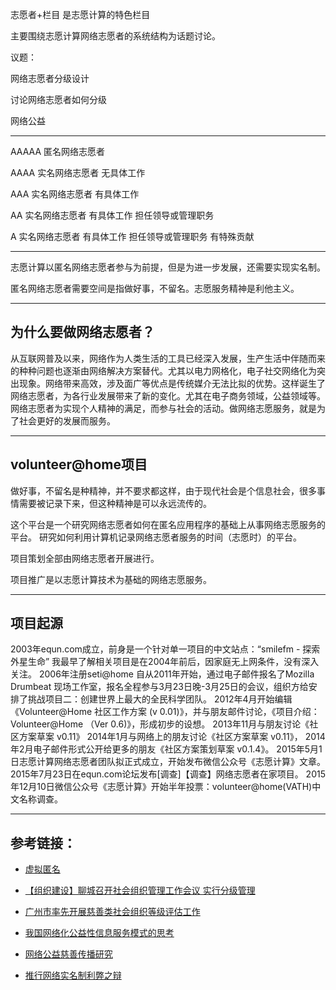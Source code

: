 志愿者+栏目 是志愿计算的特色栏目

主要围绕志愿计算网络志愿者的系统结构为话题讨论。

议题：

网络志愿者分级设计

讨论网络志愿者如何分级

网络公益

---

AAAAA 匿名网络志愿者

AAAA 实名网络志愿者 无具体工作

AAA 实名网络志愿者 有具体工作

AA 实名网络志愿者 有具体工作 担任领导或管理职务

A 实名网络志愿者 有具体工作 担任领导或管理职务 有特殊贡献

---

志愿计算以匿名网络志愿者参与为前提，但是为进一步发展，还需要实现实名制。

匿名网络志愿者需要空间是指做好事，不留名。志愿服务精神是利他主义。

---

为什么要做网络志愿者？
------

从互联网普及以来，网络作为人类生活的工具已经深入发展，生产生活中伴随而来的种种问题也逐渐由网络解决方案替代。尤其以电力网格化，电子社交网络化为突出现象。网络带来高效，涉及面广等优点是传统媒介无法比拟的优势。这样诞生了网络志愿者，为各行业发展带来了新的变化。尤其在电子商务领域，公益领域等。网络志愿者为实现个人精神的满足，而参与社会的活动。做网络志愿服务，就是为了社会更好的发展而服务。

---

volunteer@home项目
------

做好事，不留名是种精神，并不要求都这样，由于现代社会是个信息社会，很多事情需要被记录下来，但这种精神是可以永远流传的。

这个平台是一个研究网络志愿者如何在匿名应用程序的基础上从事网络志愿服务的平台。
研究如何利用计算机记录网络志愿者服务的时间（志愿时）的平台。

项目策划全部由网络志愿者开展进行。

项目推广是以志愿计算技术为基础的网络志愿服务。

---

项目起源
------
2003年equn.com成立，前身是一个针对单一项目的中文站点：“smilefm - 探索外星生命”
我最早了解相关项目是在2004年前后，因家庭无上网条件，没有深入关注。
2006年注册seti@home
自从2011年开始，通过电子邮件报名了Mozilla Drumbeat 现场工作室，报名全程参与3月23日晚-3月25日的会议，组织方给安排了挑战项目二：创建世界上最大的全民科学团队。
2012年4月开始编辑《Volunteer@Home 社区工作方案 (v 0.01)》，并与朋友邮件讨论，《项目介绍：Volunteer@Home （Ver 0.6)》，形成初步的设想。
2013年11月与朋友讨论《社区方案草案 v0.11》
2014年1月与网络上的朋友讨论《社区方案草案 v0.11》，
2014年2月电子邮件形式公开给更多的朋友《社区方案策划草案 v0.1.4》。
2015年5月1日志愿计算网络志愿者团队拟正式成立，开始发布微信公众号《志愿计算》文章。
2015年7月23日在equn.com论坛发布[调查]【调查】网络志愿者在家项目。
2015年12月10日微信公众号《志愿计算》开始半年投票：volunteer@home(VATH)中文名称调查。

---

参考链接：
------
* [虚拟匿名](https://gitcafe.com/volunteerAThome/volunteerAThome/blob/Develop/项目目录/社会资源/EQUN/志愿者+/EQUN翻译/术语词典/有效匿名.md)

* [【组织建设】聊城召开社会组织管理工作会议 实行分级管理](http://mp.weixin.qq.com/s?__biz=MjM5ODY0NzAyNA==&mid=207474364&idx=3&sn=6a138a89acafca4691096328b6e6115a&3rd=MzA3MDU4NTYzMw==&scene=6#rd)

* [广州市率先开展慈善类社会组织等级评估工作](http://mp.weixin.qq.com/s?__biz=MzA3NTg4MzIzNQ==&mid=208527107&idx=1&sn=283ae8dfb86f2c63b3a1d8a7b6905481&3rd=MzA3MDU4NTYzMw==&scene=6#rd)

* [我国网络化公益性信息服务模式的思考](http://www.doc88.com/p-9982987582354.html)

* [网络公益慈善传播研究](http://wenku.baidu.com/link?url=hTyDI-rutHQ5F1Fm5YynsOs1ULUx9j-hfdhIuWS1YmWMulcdtDdit-AMoYD-QodieDw0cxF1EwW2NJwENZtDXuuLUUG_4vgUi6Omqt5nFUS)

* [推行网络实名制利弊之辩](http://www.doc88.com/p-8969039259604.html)